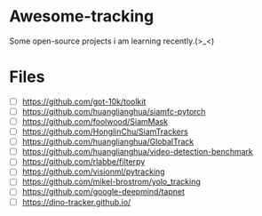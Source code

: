 # Awesome-tracking

Some open-source projects i am learning recently.(>_<)


# Files

 - [ ] https://github.com/got-10k/toolkit
 - [ ] https://github.com/huanglianghua/siamfc-pytorch
 - [ ] https://github.com/foolwood/SiamMask
 - [ ] https://github.com/HonglinChu/SiamTrackers
 - [ ] https://github.com/huanglianghua/GlobalTrack
 - [ ] https://github.com/huanglianghua/video-detection-benchmark
 - [ ] https://github.com/rlabbe/filterpy
 - [ ] https://github.com/visionml/pytracking
 - [ ] https://github.com/mikel-brostrom/yolo_tracking
 - [ ] https://github.com/google-deepmind/tapnet
 - [ ] https://dino-tracker.github.io/
